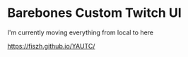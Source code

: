 # Barebones Custom Twitch UI
I'm currently moving everything from local to here

https://fiszh.github.io/YAUTC/
